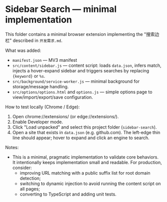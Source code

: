 # Sidebar Search — minimal implementation

This folder contains a minimal browser extension implementing the "搜索边栏" described in `开发需求.md`.

What was added:
- `manifest.json` — MV3 manifest
- `src/content/sidebar.js` — content script: loads `data.json`, infers match, injects a hover-expand sidebar and triggers searches by replacing `{keyword}` or `%s`.
- `src/background/service-worker.js` — minimal background for storage/message handling.
- `src/options/options.html` and `options.js` — simple options page to view/import/export/save configuration.

How to test locally (Chrome / Edge):
1. Open chrome://extensions/ (or edge://extensions/).
2. Enable Developer mode.
3. Click "Load unpacked" and select this project folder (`sidebar-search`).
4. Open a site that exists in `data.json` (e.g. github.com). The left-edge thin line should appear; hover to expand and click an engine to search.

Notes:
- This is a minimal, pragmatic implementation to validate core behaviors. It intentionally keeps implementation small and readable. For production, consider:
  - improving URL matching with a public suffix list for root domain detection;
  - switching to dynamic injection to avoid running the content script on all pages;
  - converting to TypeScript and adding unit tests.
